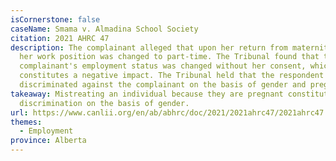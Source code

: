 ```yaml
---
isCornerstone: false
caseName: Smama v. Almadina School Society
citation: 2021 AHRC 47
description: The complainant alleged that upon her return from maternity leave,
  her work position was changed to part-time. The Tribunal found that the
  complainant's employment status was changed without her consent, which
  constitutes a negative impact. The Tribunal held that the respondent
  discriminated against the complainant on the basis of gender and pregnancy.
takeaway: Mistreating an individual because they are pregnant constitutes
  discrimination on the basis of gender.
url: https://www.canlii.org/en/ab/abhrc/doc/2021/2021ahrc47/2021ahrc47.html?resultIndex=1
themes:
  - Employment
province: Alberta
---
```

